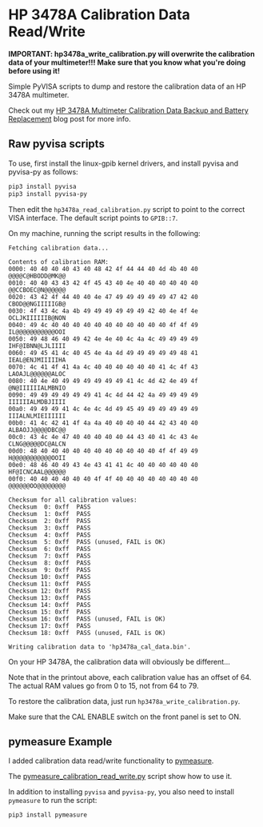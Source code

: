 # HP 3478A Calibration Data Read/Write

**IMPORTANT: hp3478a_write_calibration.py will overwrite the calibration
data of your multimeter!!! Make sure that you know what you're doing
before using it!**

Simple PyVISA scripts to dump and restore the calibration data of an HP 3478A multimeter.

Check out my 
[HP 3478A Multimeter Calibration Data Backup and Battery Replacement](https://tomverbeure.github.io/2022/12/02/HP3478A-Multimeter-Calibration-Data-Backup-and-Battery-Replacement.html) 
blog post for more info.

## Raw pyvisa scripts

To use, first install the linux-gpib kernel drivers, and install pyvisa and
pyvisa-py as follows:

```sh
pip3 install pyvisa
pip3 install pyvisa-py
```

Then edit the `hp3478a_read_calibration.py` script to point to the correct VISA interface. The default
script points to `GPIB::7`.

On my machine, running the script results in the following:

```
Fetching calibration data...

Contents of calibration RAM:
0000: 40 40 40 40 43 40 48 42 4f 44 44 40 4d 4b 40 40  @@@@C@HBODD@MK@@
0010: 40 40 43 43 42 4f 45 43 40 4e 40 40 40 40 40 40  @@CCBOEC@N@@@@@@
0020: 43 42 4f 44 40 40 4e 47 49 49 49 49 49 47 42 40  CBOD@@NGIIIIIGB@
0030: 4f 43 4c 4a 4b 49 49 49 49 49 49 42 40 4e 4f 4e  OCLJKIIIIIIB@NON
0040: 49 4c 40 40 40 40 40 40 40 40 40 40 40 4f 4f 49  IL@@@@@@@@@@@OOI
0050: 49 48 46 40 49 42 4e 4e 40 4c 4a 4c 49 49 49 49  IHF@IBNN@LJLIIII
0060: 49 45 41 4c 40 45 4e 4a 4d 49 49 49 49 49 48 41  IEAL@ENJMIIIIIHA
0070: 4c 41 4f 41 4a 4c 40 40 40 40 40 40 41 4c 4f 43  LAOAJL@@@@@@ALOC
0080: 40 4e 40 49 49 49 49 49 49 41 4c 4d 42 4e 49 4f  @N@IIIIIIALMBNIO
0090: 49 49 49 49 49 49 41 4c 4d 44 42 4a 49 49 49 49  IIIIIIALMDBJIIII
00a0: 49 49 49 41 4c 4e 4c 4d 49 45 49 49 49 49 49 49  IIIALNLMIEIIIIII
00b0: 41 4c 42 41 4f 4a 4a 40 40 40 40 44 42 43 40 40  ALBAOJJ@@@@DBC@@
00c0: 43 4c 4e 47 40 40 40 40 40 44 43 40 41 4c 43 4e  CLNG@@@@@DC@ALCN
00d0: 48 40 40 40 40 40 40 40 40 40 40 40 4f 4f 49 49  H@@@@@@@@@@@OOII
00e0: 48 46 40 49 43 4e 43 41 41 4c 40 40 40 40 40 40  HF@ICNCAAL@@@@@@
00f0: 40 40 40 40 40 40 4f 4f 40 40 40 40 40 40 40 40  @@@@@@OO@@@@@@@@

Checksum for all calibration values:
Checksum  0: 0xff  PASS
Checksum  1: 0xff  PASS
Checksum  2: 0xff  PASS
Checksum  3: 0xff  PASS
Checksum  4: 0xff  PASS
Checksum  5: 0xff  PASS (unused, FAIL is OK)
Checksum  6: 0xff  PASS
Checksum  7: 0xff  PASS
Checksum  8: 0xff  PASS
Checksum  9: 0xff  PASS
Checksum 10: 0xff  PASS
Checksum 11: 0xff  PASS
Checksum 12: 0xff  PASS
Checksum 13: 0xff  PASS
Checksum 14: 0xff  PASS
Checksum 15: 0xff  PASS
Checksum 16: 0xff  PASS (unused, FAIL is OK)
Checksum 17: 0xff  PASS
Checksum 18: 0xff  PASS (unused, FAIL is OK)

Writing calibration data to 'hp3478a_cal_data.bin'.
```

On your HP 3478A, the calibration data will obviously be different...

Note that in the printout above, each calibration value has an offset of 64. The
actual RAM values go from 0 to 15, not from 64 to 79.

To restore the calibration data, just run `hp3478a_write_calibration.py`.

Make sure that the CAL ENABLE switch on the front panel is set to ON.

## pymeasure Example

I added calibration data read/write functionality to [pymeasure](https://github.com/pymeasure/pymeasure).

The [pymeasure_calibration_read_write.py](./pymeasure_calibration_read_write.py) script
show how to use it.

In addition to installing `pyvisa` and `pyvisa-py`, you also need to install `pymeasure` to
run the script:

```sh
pip3 install pymeasure
```

